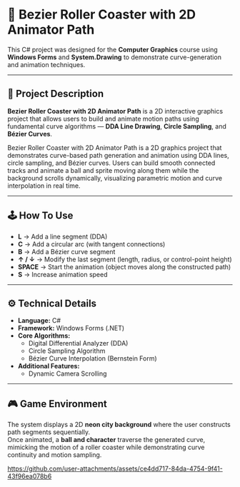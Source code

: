 # 🎢 Bezier Roller Coaster with 2D Animator Path

This C# project was designed for the **Computer Graphics** course using **Windows Forms** and **System.Drawing** to demonstrate curve-generation and animation techniques.

---

## 🧩 Project Description

**Bezier Roller Coaster with 2D Animator Path** is a 2D interactive graphics project that allows users to build and animate motion paths using fundamental curve algorithms — **DDA Line Drawing**, **Circle Sampling**, and **Bézier Curves**.

Bezier Roller Coaster with 2D Animator Path is a 2D graphics project that demonstrates curve-based path generation and animation using DDA lines, circle sampling, and Bézier curves.
Users can build smooth connected tracks and animate a ball and sprite moving along them while the background scrolls dynamically, visualizing parametric motion and curve interpolation in real time.


---

## 🕹️ How To Use

- **L** → Add a line segment (DDA)  
- **C** → Add a circular arc (with tangent connections)  
- **B** → Add a Bézier curve segment  
- **↑ / ↓** → Modify the last segment (length, radius, or control-point height)  
- **SPACE** → Start the animation (object moves along the constructed path)  
- **S** → Increase animation speed  

---

## ⚙️ Technical Details

- **Language:** C#  
- **Framework:** Windows Forms (.NET)  
- **Core Algorithms:**  
  - Digital Differential Analyzer (DDA)  
  - Circle Sampling Algorithm  
  - Bézier Curve Interpolation (Bernstein Form)  
- **Additional Features:**  
  - Dynamic Camera Scrolling  


---


## 🎮 Game Environment

The system displays a 2D **neon city background** where the user constructs path segments sequentially.  
Once animated, a **ball and character** traverse the generated curve, mimicking the motion of a roller coaster while demonstrating curve continuity and motion sampling.

https://github.com/user-attachments/assets/ce4dd717-84da-4754-9f41-43f96ea078b6

